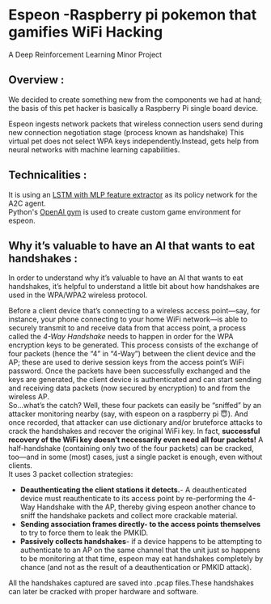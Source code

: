 # Espeon -Raspberry pi pokemon that gamifies WiFi Hacking  
A Deep Reinforcement Learning Minor Project
## **Overview** :

We decided to create something new from the components we had at hand; the basis of this pet hacker is basically a Raspberry Pi  single board device.  

Espeon ingests network packets that wireless connection users send during new connection negotiation stage (process known as handshake)
This virtual pet does not select WPA keys independently.Instead, gets help from  neural networks with machine learning capabilities.  
  
## **Technicalities** :  

It is using an [LSTM with MLP feature extractor](https://stable-baselines.readthedocs.io/en/master/modules/policies.html#stable_baselines.common.policies.MlpLstmPolicy) as its policy network for the A2C agent.  
Python's [OpenAI gym](http://gym.openai.com/docs/ ) is used to create custom game environment for espeon.
## **Why it’s valuable to have an AI that wants to eat handshakes** :  

In order to understand why it’s valuable to have an AI that wants to eat handshakes, it’s helpful to understand a little bit about how handshakes are used in the WPA/WPA2 wireless protocol.

Before a client device that’s connecting to a wireless access point—say, for instance, your phone connecting to your home WiFi network—is able to securely transmit to and receive data from that access point, a process called the *4-Way Handshake* needs to happen in order for the WPA encryption keys to be generated. This process consists of the exchange of four packets (hence the “4” in “4-Way”) between the client device and the AP; these are used to derive session keys from the access point’s WiFi password. Once the packets have been successfully exchanged and the keys are generated, the client device is authenticated and can start sending and receiving data packets (now secured by encryption) to and from the wireless AP.  
So…what’s the catch? Well, these four packets can easily be “sniffed” by an attacker monitoring nearby (say, with espeon on a raspberry pi 😇). And once recorded, that attacker can use dictionary and/or bruteforce attacks to crack the handshakes and recover the original WiFi key. In fact, **successful recovery of the WiFi key doesn’t necessarily even need all four packets!** A half-handshake (containing only two of the four packets) can be cracked, too—and in some (most) cases, just a single packet is enough, even without clients.  
It uses 3 packet collection strategies:  
- **Deauthenticating the client stations it detects.**- A deauthenticated device must reauthenticate to its access point by re-performing the 4-Way Handshake with the AP, thereby giving espeon another chance to sniff the handshake packets and collect more crackable material.
- **Sending association frames directly- to the access points themselves** to try to force them to leak the PMKID.
-  **Passively collects handshakes**- if a device happens to be attempting to authenticate to an AP on the same channel that the unit just so happens to be monitoring at that time, espeon may eat  handshakes completely by chance (and not as the result of a deauthentication or PMKID attack).  

All the handshakes captured are saved into .pcap files.These handshakes can later be cracked with proper hardware and software.
